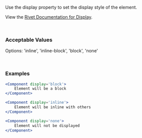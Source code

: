 Use the display property to set the display style of the element.

View the [Rivet Documentation for Display](https://rivet.iu.edu/utilities/display/).

<br/>

### Acceptable Values

Options: 'inline', 'inline-block', 'block', 'none'

<br/>

### Examples

```jsx static
<Component display='block'>
    Element will be a block
</Component>

<Component display='inline'>
    Element will be inline with others
</Component>

<Component display='none'>
    Element will not be displayed
</Component>
```
